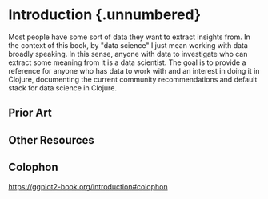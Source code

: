 # Introduction {.unnumbered}

Most people have some sort of data they want to extract insights from. In the context of this book, by "data science" I just mean working with data broadly speaking. In this sense, anyone with data to investigate who can extract some meaning from it is a data scientist. The goal is to provide a reference for anyone who has data to work with and an interest in doing it in Clojure, documenting the current community recommendations and default stack for data science in Clojure.

## Prior Art

## Other Resources

## Colophon

https://ggplot2-book.org/introduction#colophon
